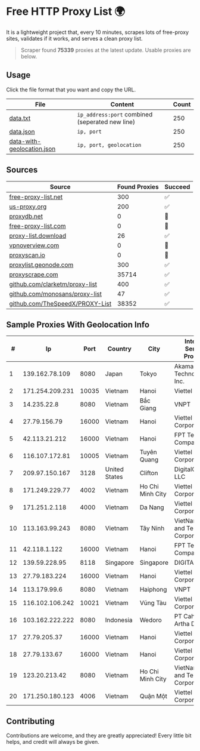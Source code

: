 
# Free HTTP Proxy List 🌍

It is a lightweight project that, every 10 minutes, scrapes lots of free-proxy sites, validates if it works, and serves a clean proxy list.


> Scraper found **75339** proxies at the latest update. Usable proxies are below.

## Usage

Click the file format that you want and copy the URL.


|File|Content|Count|
|----|-------|-----|
|[data.txt](https://raw.githubusercontent.com/themiralay/Proxy-List-World/master/data.txt)|`ip_address:port` combined (seperated new line)|250|
|[data.json](https://raw.githubusercontent.com/themiralay/Proxy-List-World/master/data.json)|`ip, port`|250|
|[data-with-geolocation.json](https://raw.githubusercontent.com/themiralay/Proxy-List-World/master/data-with-geolocation.json)|`ip, port, geolocation`|250|

## Sources

|Source|Found Proxies|Succeed|
|------|-------------|-------|
|[free-proxy-list.net](https://free-proxy-list.net)|300|✅|
|[us-proxy.org](https://www.us-proxy.org)|200|✅|
|[proxydb.net](http://proxydb.net)|0|🚫|
|[free-proxy-list.com](https://free-proxy-list.com/?page=&port=&type%5B%5D=http&type%5B%5D=https&up_time=0&search=Search)|0|🚫|
|[proxy-list.download](https://www.proxy-list.download/HTTP)|26|✅|
|[vpnoverview.com](https://vpnoverview.com/privacy/anonymous-browsing/free-proxy-servers)|0|🚫|
|[proxyscan.io](https://www.proxyscan.io)|0|🚫|
|[proxylist.geonode.com](https://proxylist.geonode.com/api/proxy-list?limit=300&page=1&sort_by=lastChecked&sort_type=desc&protocols=http,https)|300|✅|
|[proxyscrape.com](https://api.proxyscrape.com/v2/?request=displayproxies&protocol=http&timeout=10000&country=all&ssl=all&anonymity=all)|35714|✅|
|[github.com/clarketm/proxy-list](https://raw.githubusercontent.com/clarketm/proxy-list/master/proxy-list-raw.txt)|400|✅|
|[github.com/monosans/proxy-list](https://raw.githubusercontent.com/monosans/proxy-list/main/proxies/http.txt)|47|✅|
|[github.com/TheSpeedX/PROXY-List](https://raw.githubusercontent.com/TheSpeedX/PROXY-List/master/http.txt)|38352|✅|


## Sample Proxies With Geolocation Info

|#|Ip|Port|Country|City|Internet Service Provider|
|-|--|----|-------|----|-------------------------|
|1|139.162.78.109|8080|Japan|Tokyo|Akamai Technologies, Inc.|
|2|171.254.209.231|10035|Vietnam|Hanoi|Viettel Group|
|3|14.235.22.8|8080|Vietnam|Bắc Giang|VNPT|
|4|27.79.156.79|16000|Vietnam|Hanoi|Viettel Corporation|
|5|42.113.21.212|16000|Vietnam|Hanoi|FPT Telecom Company|
|6|116.107.172.81|10005|Vietnam|Tuyên Quang|Viettel Corporation|
|7|209.97.150.167|3128|United States|Clifton|DigitalOcean, LLC|
|8|171.249.229.77|4002|Vietnam|Ho Chi Minh City|Viettel Corporation|
|9|171.251.2.118|4000|Vietnam|Da Nang|Viettel Corporation|
|10|113.163.99.243|8080|Vietnam|Tây Ninh|VietNam Post and Telecom Corporation|
|11|42.118.1.122|16000|Vietnam|Hanoi|FPT Telecom Company|
|12|139.59.228.95|8118|Singapore|Singapore|DIGITALOCEAN|
|13|27.79.183.224|16000|Vietnam|Hanoi|Viettel Corporation|
|14|113.179.99.6|8080|Vietnam|Haiphong|VNPT|
|15|116.102.106.242|10021|Vietnam|Vũng Tàu|Viettel Corporation|
|16|103.162.222.222|8080|Indonesia|Wedoro|PT Cahaya Artha Daya|
|17|27.79.205.37|16000|Vietnam|Hanoi|Viettel Corporation|
|18|27.79.133.67|16000|Vietnam|Hanoi|Viettel Corporation|
|19|123.20.213.42|8080|Vietnam|Ho Chi Minh City|VietNam Post and Telecom Corporation|
|20|171.250.180.123|4006|Vietnam|Quận Một|Viettel Corporation|



## Contributing

Contributions are welcome, and they are greatly appreciated! Every
little bit helps, and credit will always be given.

